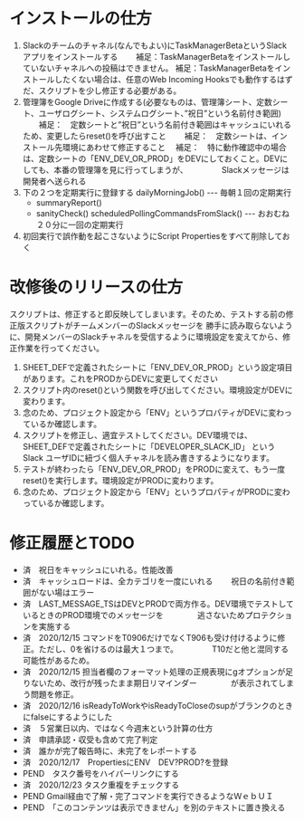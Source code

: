 インストールの仕方
=================
 1. Slackのチームのチャネル(なんでもよい)にTaskManagerBetaというSlackアプリをインストールする
 　　補足：TaskManagerBetaをインストールしていないチャネルへの投稿はできません。
     補足：TaskManagerBetaをインストールしたくない場合は、任意のWeb Incoming Hooksでも動作するはずだ、スクリプトを少し修正する必要がある。
 2. 管理簿をGoogle Driveに作成する(必要なものは、管理簿シート、定数シート、ユーザログシート、システムログシート、”祝日”という名前付き範囲)
 　　補足：　定数シートと”祝日”という名前付き範囲はキャッシュにいれるため、変更したらreset()を呼び出すこと
 　　補足：　定数シートは、インストール先環境にあわせて修正すること
   　補足：　特に動作確認中の場合は、定数シートの「ENV_DEV_OR_PROD」をDEVにしておくこと。DEVにしても、本番の管理簿を見に行ってしまうが、
    　　　　Slackメッセージは開発者へ送られる
 3. 下の２つを定期実行に登録する
    dailyMorningJob() --- 毎朝１回の定期実行
      - summaryReport()
      - sanityCheck()
     scheduledPollingCommandsFromSlack() --- おおむね２０分に一回の定期実行
 4. 初回実行で誤作動を起こさないようにScript Propertiesをすべて削除しておく

改修後のリリースの仕方
=====================
スクリプトは、修正すると即反映してしまいます。そのため、テストする前の修正版スクリプトがチームメンバーのSlackメッセージを
勝手に読み取らないように、開発メンバーのSlackチャネルを受信するように環境設定を変えてから、修正作業を行ってください。
 1. SHEET_DEFで定義されたシートに「ENV_DEV_OR_PROD」という設定項目があります。これをPRODからDEVに変更してください
 2. スクリプト内のreset()という関数を呼び出してください。環境設定がDEVに変わります。
 3. 念のため、プロジェクト設定から「ENV」というプロパティがDEVに変わっているか確認します。
 4. スクリプトを修正し、適宜テストしてください。DEV環境では、SHEET_DEFで定義されたシートに「DEVELOPER_SLACK_ID」
    というSlack ユーザIDに紐づく個人チャネルを読み書きするようになります。
 5. テストが終わったら「ENV_DEV_OR_PROD」をPRODに変えて、もう一度reset()を実行します。環境設定がPRODに変わります。
 6. 念のため、プロジェクト設定から「ENV」というプロパティがPRODに変わっているか確認します。
 
 
修正履歴とTODO
============== 
 - 済　祝日をキャッシュにいれる。性能改善
 - 済　キャッシュロードは、全カテゴリを一度にいれる
    　　祝日の名前付き範囲がない場はエラー
 - 済　LAST_MESSAGE_TSはDEVとPRODで両方作る。DEV環境でテストしているときのPROD環境でのメッセージを
  　　　　逃さないためプロテクションを実施する
 - 済　2020/12/15 コマンドをT0906だけでなくT906も受け付けるように修正。ただし、0を省けるのは最大１つまで。
　　　　T10だと他と混同する可能性があるため。
 - 済　2020/12/15 担当者欄のフォーマット処理の正規表現にgオプションが足りないため、改行が残ったまま期日リマインダー
　　　　が表示されてしまう問題を修正。
 - 済　2020/12/16 isReadyToWorkやisReadyToCloseのsupがブランクのときにfalseにするようにした
 - 済　５営業日以内、ではなく今週末という計算の仕方
 - 済　申請承認・収受も含めて完了判定
 - 済　誰かが完了報告時に、未完了をレポートする
 - 済　2020/12/17　PropertiesにENV　DEV?PROD?を登録
 - PEND　タスク番号をハイパーリンクにする
 - 済　2020/12/23 タスク重複をチェックする
 - PEND Gmail経由で了解・完了コマンドを実行できるようなＷｅｂＵＩ
 - PEND　「このコンテンツは表示できません」を別のテキストに置き換える
